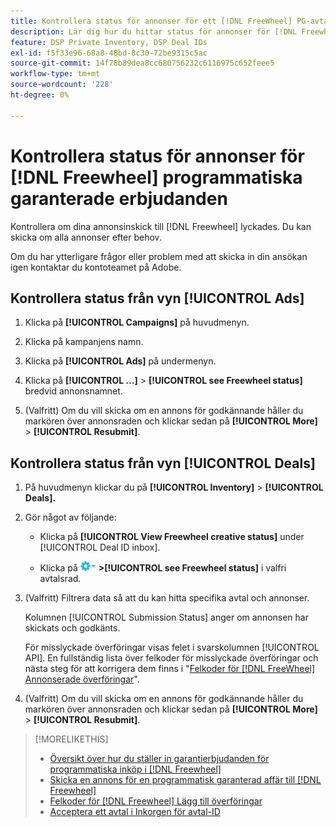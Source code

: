 ```yaml
---
title: Kontrollera status för annonser för ett [!DNL FreeWheel] PG-avtal
description: Lär dig hur du hittar status för annonser för [!DNL Freewheel] programmatiska garanterade avtal.
feature: DSP Private Inventory, DSP Deal IDs
exl-id: f5f33e96-68a8-48bd-8c30-72be9315c5ac
source-git-commit: 14f78b89dea8cc680756232c6116975c652feee5
workflow-type: tm+mt
source-wordcount: '228'
ht-degree: 0%

---
```


# Kontrollera status för annonser för [!DNL Freewheel] programmatiska garanterade erbjudanden

Kontrollera om dina annonsinskick till [!DNL Freewheel] lyckades. Du kan skicka om alla annonser efter behov.

Om du har ytterligare frågor eller problem med att skicka in din ansökan igen kontaktar du kontoteamet på Adobe.

## Kontrollera status från vyn [!UICONTROL Ads]

1. Klicka på **[!UICONTROL Campaigns]** på huvudmenyn.

1. Klicka på kampanjens namn.

1. Klicka på **[!UICONTROL Ads]** på undermenyn.

1. Klicka på **[!UICONTROL ...]** > **[!UICONTROL see Freewheel status]** bredvid annonsnamnet.

1. (Valfritt) Om du vill skicka om en annons för godkännande håller du markören över annonsraden och klickar sedan på **[!UICONTROL More]** > **[!UICONTROL Resubmit]**.

## Kontrollera status från vyn [!UICONTROL Deals]

1. På huvudmenyn klickar du på **[!UICONTROL Inventory]** > **[!UICONTROL Deals].**

1. Gör något av följande:

   * Klicka på **[!UICONTROL View Freewheel creative status]** under [!UICONTROL Deal ID inbox].

   * Klicka på ![Alternativ-menyn](/help/dsp/assets/options-menu.png) **>[!UICONTROL see Freewheel status]** i valfri avtalsrad.

1. (Valfritt) Filtrera data så att du kan hitta specifika avtal och annonser.

   Kolumnen [!UICONTROL Submission Status] anger om annonsen har skickats och godkänts.

   För misslyckade överföringar visas felet i svarskolumnen [!UICONTROL API]. En fullständig lista över felkoder för misslyckade överföringar och nästa steg för att korrigera dem finns i &quot;[Felkoder för  [!DNL FreeWheel] Annonserade överföringar](freewheel-error-codes.md)&quot;.

1. (Valfritt) Om du vill skicka om en annons för godkännande håller du markören över annonsraden och klickar sedan på **[!UICONTROL More]** > **[!UICONTROL Resubmit]**.

>[!MORELIKETHIS]
>
>* [Översikt över hur du ställer in garantierbjudanden för programmatiska inköp i  [!DNL Freewheel]](freewheel-overview.md)
>* [Skicka en annons för en programmatisk garanterad affär till [!DNL Freewheel]](freewheel-submit.md)
>* [Felkoder för  [!DNL Freewheel] Lägg till överföringar](freewheel-error-codes.md)
>* [Acceptera ett avtal i Inkorgen för avtal-ID](deal-id-inbox-accept.md)
